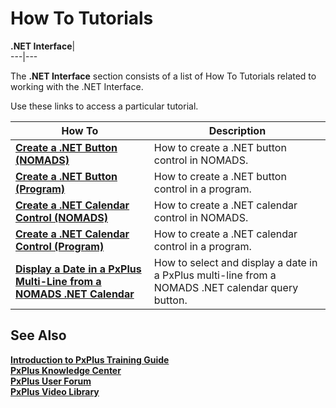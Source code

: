 # How To Tutorials

**.NET Interface**|   
---|---  
  
The **.NET Interface** section consists of a list of How To Tutorials related to working with the .NET Interface.

Use these links to access a particular tutorial.

**How To** |  **Description**  
---|---  
**[Create a .NET Button (NOMADS)](How%20to%20Create%20Dot%20NET%20Button%20\(NOM\).htm)** |  How to create a .NET button control in NOMADS.  
**[Create a .NET Button (Program)](How%20to%20Create%20Dot%20NET%20Button%20\(Pgm\).htm)** |  How to create a .NET button control in a program.  
**[Create a .NET Calendar Control (NOMADS)](How%20to%20Create%20Dot%20NET%20Calendar%20\(NOM\).htm)** |  How to create a .NET calendar control in NOMADS.  
**[Create a .NET Calendar Control (Program)](How%20to%20Create%20Dot%20NET%20Calendar%20\(Pgm\).htm)** |  How to create a .NET calendar control in a program.  
**[Display a Date in a PxPlus Multi-Line from a NOMADS .NET Calendar](How%20to%20Display%20Date%20in%20Mline.md)** |  How to select and display a date in a PxPlus multi-line from a NOMADS .NET calendar query button.  
  
## See Also

**[Introduction to PxPlus Training Guide](../PxPlus%20Training%20Intro.md)**  
**[PxPlus Knowledge Center](../PxPlus%20Knowledge.md)  
[PxPlus User Forum](../PxPlus%20Forum.md)  
[PxPlus Video Library](../PxPlus%20Video%20Library.md)**
